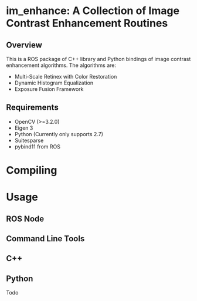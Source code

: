 # im_enhance: A Collection of Image Contrast Enhancement Routines

## Overview

This is a ROS package of C++ library and Python bindings of image contrast enhancement algorithms. The algorithms are:

- Multi-Scale Retinex with Color Restoration
- Dynamic Histogram Equalization
- Exposure Fusion Framework

## Requirements

- OpenCV (>=3.2.0)
- Eigen 3
- Python (Currently only supports 2.7)
- Suitesparse
- pybind11 from ROS

# Compiling



# Usage

## ROS Node

## Command Line Tools

## C++

## Python

Todo
